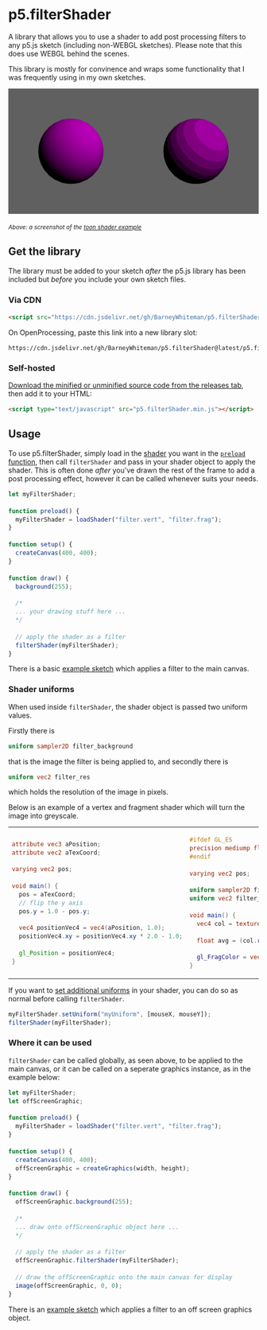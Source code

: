 # p5.filterShader
A library that allows you to use a shader to add post processing filters to any p5.js sketch (including non-WEBGL sketches). Please note that this does use WEBGL behind the scenes.

This library is mostly for convinence and wraps some functionality that I was frequently using in my own sketches.

![image](https://raw.githubusercontent.com/BarneyWhiteman/p5.filterShader/main/colour_banner.png)

<small><em>Above: a screenshot of the [toon shader example](https://github.com/BarneyWhiteman/p5.filterShader/tree/main/examples/off_screen_toon_shader)</em></small>

## Get the library
The library must be added to your sketch *after* the p5.js library has been included but *before* you include your own sketch files.

### Via CDN

```html
<script src="https://cdn.jsdelivr.net/gh/BarneyWhiteman/p5.filterShader@latest/p5.filterShader.min.js"></script>
```

On OpenProcessing, paste this link into a new library slot:
```
https://cdn.jsdelivr.net/gh/BarneyWhiteman/p5.filterShader@latest/p5.filterShader.min.js
```

### Self-hosted
[Download the minified or unminified source code from the releases tab](https://github.com/BarneyWhiteman/p5.filterShader/releases/), then add it to your HTML:
```html
<script type="text/javascript" src="p5.filterShader.min.js"></script>
```

## Usage

To use p5.filterShader, simply load in the [shader](https://p5js.org/reference/#/p5.Shader) you want in the [`preload` function](https://p5js.org/reference/#/p5/loadShader), then call `filterShader` and pass in your shader object to apply the shader. This is often done *after* you've drawn the rest of the frame to add a post processing effect, however it can be called whenever suits your needs.

```js
let myFilterShader;

function preload() {
  myFilterShader = loadShader("filter.vert", "filter.frag");
}

function setup() {
  createCanvas(400, 400);
}

function draw() {
  background(255);
  
  /*
  ... your drawing stuff here ...
  */
  
  // apply the shader as a filter
  filterShader(myFilterShader);
}
```

There is a basic [example sketch](https://github.com/BarneyWhiteman/p5.filterShader/tree/main/examples/main_canvas_black_and_white) which applies a filter to the main canvas.

### Shader uniforms
When used inside `filterShader`, the shader object is passed two uniform values.

Firstly there is

```glsl
uniform sampler2D filter_background
``` 
that is the image the filter is being applied to, and secondly there is

```glsl
uniform vec2 filter_res
```

which holds the resolution of the image in pixels.

Below is an example of a vertex and fragment shader which will turn the image into greyscale.
<table>
<tr>
<td>

```glsl
attribute vec3 aPosition;
attribute vec2 aTexCoord;

varying vec2 pos;

void main() {
  pos = aTexCoord;
  // flip the y axis
  pos.y = 1.0 - pos.y;

  vec4 positionVec4 = vec4(aPosition, 1.0);
  positionVec4.xy = positionVec4.xy * 2.0 - 1.0;

  gl_Position = positionVec4;
}
```

</td>
<td>

```glsl
#ifdef GL_ES
precision mediump float;
#endif

varying vec2 pos;

uniform sampler2D filter_background;
uniform vec2 filter_res;

void main() {
  vec4 col = texture2D(filter_background, pos);
  
  float avg = (col.r + col.g + col.b)/3.0;
  
  gl_FragColor = vec4(avg, avg, avg, 1.0);
}
```

</td>
</tr>
</table>

If you want to [set additional uniforms](https://p5js.org/reference/#/p5.Shader/setUniform) in your shader, you can do so as normal before calling `filterShader`.

```js
myFilterShader.setUniform("myUniform", [mouseX, mouseY]);
filterShader(myFilterShader);
```

### Where it can be used
`filterShader` can be called globally, as seen above, to be applied to the main canvas, or it can be called on a seperate graphics instance, as in the example below:

```js
let myFilterShader;
let offScreenGraphic;

function preload() {
  myFilterShader = loadShader("filter.vert", "filter.frag");
}

function setup() {
  createCanvas(400, 400);
  offScreenGraphic = createGraphics(width, height);
}

function draw() {
  offScreenGraphic.background(255);
  
  /*
  ... draw onto offScreenGraphic object here ...
  */
  
  // apply the shader as a filter
  offScreenGraphic.filterShader(myFilterShader);
  
  // draw the offScreenGraphic onto the main canvas for display
  image(offScreenGraphic, 0, 0);
}
```

There is an [example sketch](https://github.com/BarneyWhiteman/p5.filterShader/tree/main/examples/off_screen_toon_shader) which applies a filter to an off screen graphics object.
